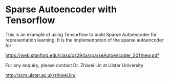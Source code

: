# Sparse Autoencoder with Tensorflow
 This is an example of using Tensorflow to build Sparse Autoencoder
 for representation learning.
 It is the implementation of the sparse autoencoder for

https://web.stanford.edu/class/cs294a/sparseAutoencoder_2011new.pdf

 For any enquiry, please contact Dr. Zhiwei Lin  at Ulster University

 http://scm.ulster.ac.uk/zhiwei.lin/

